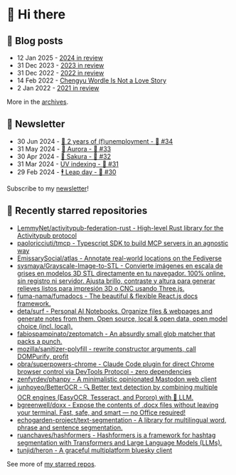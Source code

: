 # 👋 Hi there

## 📝 Blog posts

<!-- feed start -->
- 12 Jan 2025 - [2024 in review](https://cheeaun.com/blog/2025/01/2024-in-review/)
- 31 Dec 2023 - [2023 in review](https://cheeaun.com/blog/2023/12/2023-in-review/)
- 31 Dec 2022 - [2022 in review](https://cheeaun.com/blog/2022/12/2022-in-review/)
- 14 Feb 2022 - [Chengyu Wordle Is Not a Love Story](https://cheeaun.com/blog/2022/02/chengyu-wordle-is-not-a-love-story/)
- 2 Jan 2022 - [2021 in review](https://cheeaun.com/blog/2022/01/2021-in-review/)
<!-- feed end -->

More in the [archives](https://cheeaun.com/blog/archives/).

## 📰 Newsletter

<!-- newsletter start -->
- 30 Jun 2024 - [🎂 2 years of (f)unemployment - 🥫 #34](https://cheeaun.substack.com/p/2-years-of-funemployment-34)
- 31 May 2024 - [🌌 Aurora - 🥫 #33](https://cheeaun.substack.com/p/aurora-33)
- 30 Apr 2024 - [🌸 Sakura - 🥫 #32](https://cheeaun.substack.com/p/sakura-32)
- 31 Mar 2024 - [UV indexing - 🥫 #31](https://cheeaun.substack.com/p/uv-indexing-31)
- 29 Feb 2024 - [🕴️ Leap day - 🥫 #30](https://cheeaun.substack.com/p/leap-day-30)
<!-- newsletter end -->

Subscribe to my [newsletter](https://cheeaun.substack.com/)!

## 🌟 Recently starred repositories

<!-- starred repos start -->
- [LemmyNet/activitypub-federation-rust - High-level Rust library for the Activitypub protocol](https://github.com/LemmyNet/activitypub-federation-rust)
- [paoloricciuti/tmcp - Typescript SDK to build MCP servers in an agnostic way](https://github.com/paoloricciuti/tmcp)
- [EmissarySocial/atlas - Annotate real-world locations on the Fediverse](https://github.com/EmissarySocial/atlas)
- [sysmaya/Grayscale-Image-to-STL - Convierte imágenes en escala de grises en modelos 3D STL directamente en tu navegador. 100% online, sin registro ni servidor. Ajusta brillo, contraste y altura para generar relieves listos para impresión 3D o CNC usando Three.js.](https://github.com/sysmaya/Grayscale-Image-to-STL)
- [fuma-nama/fumadocs - The beautiful & flexible React.js docs framework.](https://github.com/fuma-nama/fumadocs)
- [deta/surf - Personal AI Notebooks. Organize files & webpages and generate notes from them. Open source, local & open data, open model choice (incl. local).](https://github.com/deta/surf)
- [fabiospampinato/zeptomatch - An absurdly small glob matcher that packs a punch.](https://github.com/fabiospampinato/zeptomatch)
- [mozilla/sanitizer-polyfill - rewrite constructor arguments, call DOMPurify, profit](https://github.com/mozilla/sanitizer-polyfill)
- [obra/superpowers-chrome - Claude Code plugin for direct Chrome browser control via DevTools Protocol - zero dependencies](https://github.com/obra/superpowers-chrome)
- [zenfyrdev/phanpy - A minimalistic opinionated Mastodon web client](https://github.com/zenfyrdev/phanpy)
- [junhoyeo/BetterOCR - 🔍 Better text detection by combining multiple OCR engines (EasyOCR, Tesseract, and Pororo) with 🧠 LLM.](https://github.com/junhoyeo/BetterOCR)
- [bgreenwell/doxx - Expose the contents of .docx files without leaving your terminal. Fast, safe, and smart — no Office required!](https://github.com/bgreenwell/doxx)
- [echogarden-project/text-segmentation - A library for multilingual word, phrase and sentence segmentation.](https://github.com/echogarden-project/text-segmentation)
- [ruanchaves/hashformers - Hashformers is a framework for hashtag segmentation with Transformers and Large Language Models (LLMs).](https://github.com/ruanchaves/hashformers)
- [tunjid/heron - A graceful multiplatform bluesky client](https://github.com/tunjid/heron)
<!-- starred repos end -->

See more of [my starred repos](https://github.com/stars/cheeaun/).
